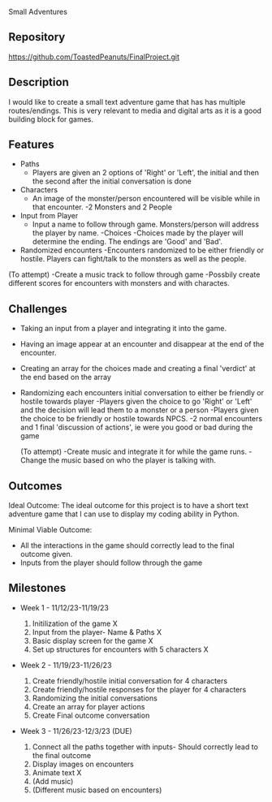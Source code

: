Small Adventures

## Repository
https://github.com/ToastedPeanuts/FinalProject.git

## Description
I would like to create a small text adventure game that has has multiple routes/endings.
This is very relevant to media and digital arts as it is a good building block for games. 

## Features
- Paths
	- Players are given an 2 options of 'Right' or 'Left', the initial and then the second after
   	the initial conversation is done
- Characters
	- An image of the monster/person encountered will be visible while in that encounter.
   	-2 Monsters and 2 People
- Input from Player
	- Input a name to follow through game. Monsters/person will address the player by name.
-Choices
  	-Choices made by the player will determine the ending. The endings are 'Good' and 'Bad'.
- Randomized encounters
 	 -Encounters randomized to be either friendly or hostile. Players can fight/talk to the monsters
  	as well as the people.

(To attempt)
-Create a music track to follow through game
-Possbily create different scores for encounters with monsters and with charactes.

## Challenges
- Taking an input from a player and integrating it into the game.
- Having an image appear at an encounter and disappear at the end of the encounter.
- Creating an array for the choices made and creating a final 'verdict' at the end
  based on the array
- Randomizing each encounters initial conversation to either be friendly or hostile
  towards player
-Players given the choice to go 'Right' or 'Left' and the decision will lead them to
  a monster or a person
-Players given the choice to be friendly or hostile towards NPCS.
-2 normal encounters and 1 final 'discussion of actions', ie were you good or bad
  during the game

  (To attempt)
  -Create music and integrate it for while the game runs.
  -Change the music based on who the player is talking with.

## Outcomes
Ideal Outcome:
The ideal outcome for this project is to have a short text adventure game that I can
use to display my coding ability in Python. 

Minimal Viable Outcome:
- All the interactions in the game should correctly lead to the final outcome given.
- Inputs from the player should follow through the game

## Milestones

- Week 1 - 11/12/23-11/19/23
  1. Initilization of the game X
  2. Input from the player- Name & Paths X
  3. Basic display screen for the game X
  4. Set up structures for encounters with 5 characters X

- Week 2 - 11/19/23-11/26/23
  1. Create friendly/hostile initial conversation for 4 characters
  2. Create friendly/hostile responses for the player for 4 characters
  3. Randomizing the initial conversations
  4. Create an array for player actions
  5. Create Final outcome conversation

- Week 3 - 11/26/23-12/3/23 (DUE)
  1. Connect all the paths together with inputs- Should correctly lead
     to the final outcome
  2. Display images on encounters
  3. Animate text X
  4. (Add music)
  5. (Different music based on encounters)
